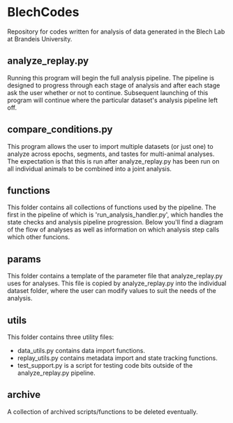 # BlechCodes
 Repository for codes written for analysis of data generated in the Blech Lab at Brandeis University.
 
 ## analyze_replay.py
 Running this program will begin the full analysis pipeline. The pipeline is designed to progress through each stage of analysis and after each stage ask the user whether or not to continue. Subsequent launching of this program will continue where the particular dataset's analysis pipeline left off.
 
 ## compare_conditions.py
 This program allows the user to import multiple datasets (or just one) to analyze across epochs, segments, and tastes for multi-animal analyses. The expectation is that this is run after analyze_replay.py has been run on all individual animals to be combined into a joint analysis.
 
 ## functions
 This folder contains all collections of functions used by the pipeline. The first in the pipeline of which is 'run_analysis_handler.py', which handles the state checks and analysis pipeline progression. Below you'll find a diagram of the flow of analyses as well as information on which analysis step calls which other funcions.
 
 ## params
 This folder contains a template of the parameter file that analyze_replay.py uses for analyses. This file is copied by analyze_replay.py into the individual dataset folder, where the user can modify values to suit the needs of the analysis.
 
 ## utils
 This folder contains three utility files:
 - data_utils.py contains data import functions.
 - replay_utils.py contains metadata import and state tracking functions.
 - test_support.py is a script for testing code bits outside of the analyze_replay.py pipeline.
 
 ## archive
 A collection of archived scripts/functions to be deleted eventually.
 
